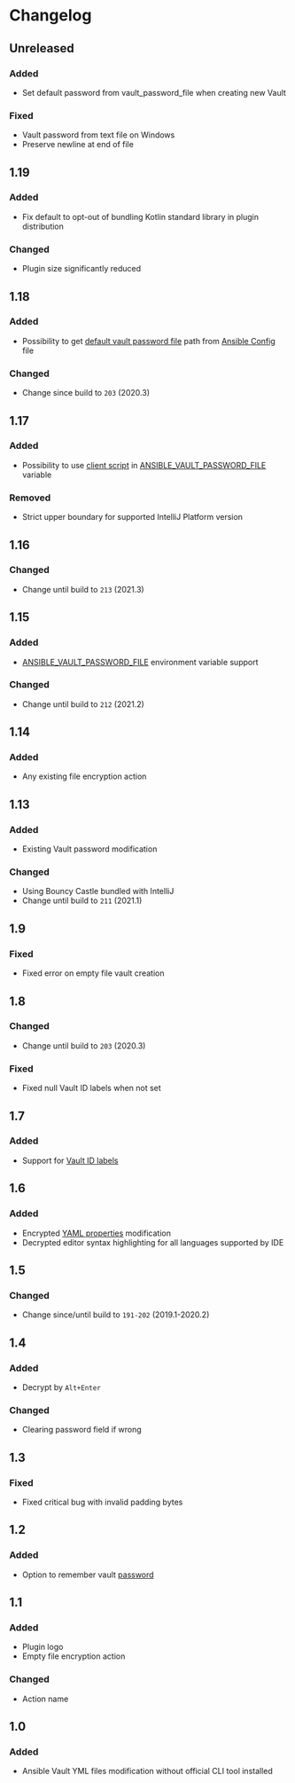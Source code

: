 # Changelog

## Unreleased

### Added
- Set default password from vault_password_file when creating new Vault

### Fixed
- Vault password from text file on Windows
- Preserve newline at end of file

## 1.19

### Added
- Fix default to opt-out of bundling Kotlin standard library in plugin distribution

### Changed
- Plugin size significantly reduced

## 1.18

### Added
- Possibility to get [default vault password file](https://docs.ansible.com/ansible/latest/reference_appendices/config.html#default-vault-password-file) path from [Ansible Config](https://docs.ansible.com/ansible/latest/reference_appendices/config.html) file

### Changed
- Change since build to `203` (2020.3)

## 1.17

### Added
- Possibility to use [client script](https://docs.ansible.com/ansible/latest/user_guide/vault.html#storing-passwords-in-third-party-tools-with-vault-password-client-scripts) in [ANSIBLE_VAULT_PASSWORD_FILE](https://docs.ansible.com/ansible/latest/reference_appendices/config.html#envvar-ANSIBLE_VAULT_PASSWORD_FILE) variable

### Removed
- Strict upper boundary for supported IntelliJ Platform version

## 1.16

### Changed
- Change until build to `213` (2021.3)

## 1.15

### Added
- [ANSIBLE_VAULT_PASSWORD_FILE](https://docs.ansible.com/ansible/latest/reference_appendices/config.html#envvar-ANSIBLE_VAULT_PASSWORD_FILE) environment variable support

### Changed
- Change until build to `212` (2021.2)

## 1.14

### Added
- Any existing file encryption action

## 1.13

### Added
- Existing Vault password modification

### Changed
- Using Bouncy Castle bundled with IntelliJ
- Change until build to `211` (2021.1)

## 1.9

### Fixed
- Fixed error on empty file vault creation

## 1.8

### Changed
- Change until build to `203` (2020.3)

### Fixed
- Fixed null Vault ID labels when not set

## 1.7

### Added
- Support for [Vault ID labels](https://docs.ansible.com/ansible/latest/user_guide/vault.html#managing-multiple-passwords-with-vault-ids)

## 1.6

### Added
- Encrypted [YAML properties](https://docs.ansible.com/ansible/latest/user_guide/vault.html#encrypt-string-for-use-in-yaml) modification
- Decrypted editor syntax highlighting for all languages supported by IDE

## 1.5

### Changed
- Change since/until build to `191-202` (2019.1-2020.2)

## 1.4

### Added
- Decrypt by `Alt+Enter`

### Changed
- Clearing password field if wrong

## 1.3

### Fixed
- Fixed critical bug with invalid padding bytes

## 1.2

### Added
- Option to remember vault [password](https://www.jetbrains.com/help/idea/reference-ide-settings-password-safe.html)

## 1.1

### Added
- Plugin logo
- Empty file encryption action

### Changed
- Action name

## 1.0

### Added
- Ansible Vault YML files modification without official CLI tool installed
